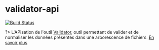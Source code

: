 # validator-api

[![Build Status](https://travis-ci.com/IGNF/validator-api.svg?token=ySb1qBwxk52MJ5wTwUuj&branch=master)](https://travis-ci.com/IGNF/validator-api)

?> L'APIsation de l'outil [Validator](https://github.com/IGNF/validator), outil permettant de valider et de normaliser les données présentes dans une arborescence de fichiers. [En savoir plus](https://github.com/IGNF/validator).

